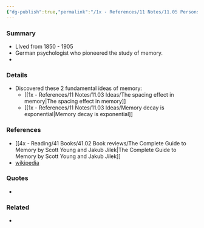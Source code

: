 ```yaml
---
{"dg-publish":true,"permalink":"/1x - References/11 Notes/11.05 Persons/Hermann Ebinghaus/","noteIcon":""}
---
```



### Summary
- LIved from 1850 - 1905
- German psychologist who pioneered the study of memory.
- 
### Details
- Discovered these 2 fundamental ideas of memory:
	- [[1x - References/11 Notes/11.03 Ideas/The spacing effect in memory\|The spacing effect in memory]]
	- [[1x - References/11 Notes/11.03 Ideas/Memory decay is exponential\|Memory decay is exponential]]

### References
- [[4x - Reading/41 Books/41.02 Book reviews/The Complete Guide to Memory by Scott Young and Jakub Jilek\|The Complete Guide to Memory by Scott Young and Jakub Jilek]]
- [wikipedia](https://en.wikipedia.org/wiki/Hermann_Ebbinghaus)

### Quotes
- 

### Related
- 